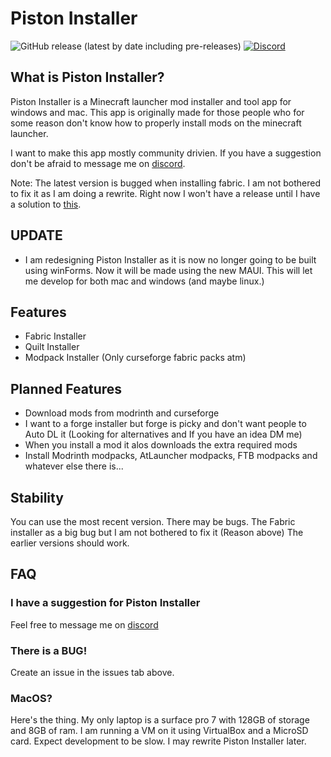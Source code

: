 # Piston Installer

![GitHub release (latest by date including pre-releases)](https://img.shields.io/github/v/release/Eatham532/Piston-Installer?include_prereleases&logo=GitHub&style=flat-square) 
[![Discord](https://img.shields.io/discord/981457221038796830?logo=Discord&style=flat-square)](https://discord.gg/mgP9H568U5)


## What is Piston Installer?

Piston Installer is a Minecraft launcher mod installer and tool app for windows and mac.
This app is originally made for those people who for some reason don't know how to properly install mods on the minecraft launcher.

I want to make this app mostly community drivien. If you have a suggestion don't be afraid to message me on [discord](https://discord.gg/efQhsySt8m). 

Note: The latest version is bugged when installing fabric. I am not bothered to fix it as I am doing a rewrite. Right now I won't have a release until I have a solution to [this](https://github.com/dotnet/maui/issues/8323).

## UPDATE

- I am redesigning Piston Installer as it is now no longer going to be built using winForms. Now it will be made using the new MAUI. This will let me develop for both mac and windows (and maybe linux.) 



## Features
- Fabric Installer
- Quilt Installer
- Modpack Installer (Only curseforge fabric packs atm)

## Planned Features
- Download mods from modrinth and curseforge
- I want to a forge installer but forge is picky and don't want people to Auto DL it (Looking for alternatives and If you have an idea DM me)
- When you install a mod it alos downloads the extra required mods
- Install Modrinth modpacks, AtLauncher modpacks, FTB modpacks and whatever else there is...

## Stability
You can use the most recent version. There may be bugs. The Fabric installer as a big bug but I am not bothered to fix it (Reason above) The earlier versions should work. 

## FAQ

### I have a suggestion for Piston Installer

Feel free to message me on [discord](https://discord.gg/efQhsySt8m)


### There is  a BUG!

Create an issue in the issues tab above.


### MacOS?

Here's the thing. My only laptop is a surface pro 7 with 128GB of storage and 8GB of ram. I am running a VM on it using VirtualBox and a MicroSD card. Expect development to be slow. I may rewrite Piston Installer later.
